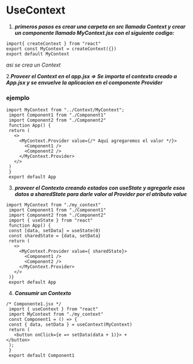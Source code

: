 # UseContext

1. ***primeros pasos es crear una carpeta en src llamada Context y crear un componente llamado MyContext.jsx con el siguiente codigo:***

```
import{ createContext } from "react"
export const MyContext = createContext({})
export default MyContext

```
*asi se crea un Context*

2.***Proveer el Context en el app.jsx => Se importa el contexto creado a App.jsx y se envuelve la aplicacion en el componente Provider***

### ejemplo

```
import MyContext from "../Context/MyContext";
 import Component1 from "./Component1"
 import Component2 from "./Component2"
 function App() {
 return (
   <>
     <MyContext.Provider value={/* Aquí agregaremos el valor */}>
       <Component1 />
       <Component2 />
     </MyContext.Provider>
   </>
 )
 }
 export default App
 ```
 3. ***proveer el Contexto creando estados con useState y agregarle esos datos a sharedState para darle valor al Provider por el atributo value***

```
import MyContext from "./my_context"
 import Component1 from "./Component1"
 import Component2 from "./Component2"
 import { useState } from "react"
 function App() {
 const [data, setData] = useState(0)
 const sharedState = {data, setData}
 return (
   <>
     <MyContext.Provider value={ sharedState}>
       <Component1 />
       <Component2 />
     </MyContext.Provider>
   </>
 )}
 export default App

```

4. ***Consumir un Contexto***

```
/* Componente1.jsx */
 import { useContext } from "react"
 import MyContext from "./my_context"
 const Component1 = () => {
 const { data, setData } = useContext(MyContext)
 return (
   <button onClick={e => setData(data + 1)}> + 
</button>
 );
 }
 export default Component1
 ```

